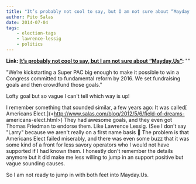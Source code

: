 ```yaml
---
title: "It’s probably not cool to say, but I am not sure about “Mayday.Us”"
author: Pito Salas
date: 2014-07-04
tags:
    - election-tags
    - lawrence-lessig
    - politics
---
```


**Link: [It’s probably not cool to say, but I am not sure about “Mayday.Us”](None):** ""

"We’re kickstarting a Super PAC big enough to make it possible to win a
Congress committed to fundamental reform by 2016. We set fundraising goals and
then crowdfund those goals."

Lofty goal but so vague I can't tell which way is up!

I remember something that sounded similar, a few years ago: It was called[
Americans Elect.](<http://www.salas.com/blog/2012/5/6/field-of-dreams-
americans-elect.html>) They had awesome goals, and they even got Thomas
Friedman to endorse them. Like Lawrence Lessig. (See I don't say "Larry"
because we aren't really on a first name basis 🙂 The problem is that Americans
Elect failed miserably, and there was even some buzz that it was some kind of
a front for less savory operators who I would not have supported if I had
known them. I honestly don't remember the details anymore but it did make me
less willing to jump in an support positive but vague sounding causes.

So I am not ready to jump in with both feet into Mayday.Us.


